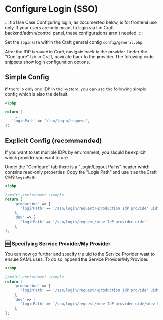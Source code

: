 # Configure Login (SSO)
::: tip Use Case
Configuring login, as documented below, is for frontend use only. If your users are only meant to login via the 
Craft backend/admin/control panel, these configurations aren't needed. 
:::

Set the `loginPath` within the Craft general config `config/general.php`.

After the IDP is saved in Craft, navigate back to the provider. Under the "Configure" tab in Craft, navigate back to the provider. 
The following code snippets show login configuration options.
 
## Simple Config
If there is only one IDP in the system, you can use the following simple config which is also the default.
```php
<?php

return [
    ...
   'loginPath' => '/sso/login/request',
];
```

## Explicit Config (recommended)
If you want to set multiple IDPs by environment, you should be explicit which provider you want to use. 

Under the "Configure" tab there is a "Login/Logout Paths" header which contains read-only properties. Copy the "Login Path"
and use it as the Craft CMS `loginPath`.


```php
<?php

//multi-environment example
return [
    'production' => [
       'loginPath' => '/sso/login/request/<production IdP provider uid>',
    ],
    'dev' => [
       'loginPath' => '/sso/login/request/<dev IdP provider uid>',
    ],
];
```

### 🆕 Specifying Service Provider/My Provider
You can now go further and specify the uid to the Service Provider want to ensure SAML uses. To do so, append the Service
Provider/My Provider.

```php
<?php

//multi-environment example
return [
    'production' => [
       'loginPath' => '/sso/login/request/<production IdP provider uid>/<production SP provider uid>',
    ],
    'dev' => [
       'loginPath' => '/sso/login/request/<dev IdP provider uid>/<dev SP provider uid>',
    ],
];
```